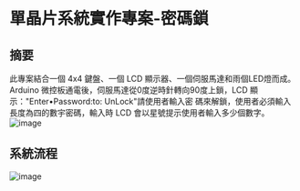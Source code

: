 # 單晶片系統實作專案-密碼鎖
## 摘要
此專案結合一個 4x4 鍵盤、一個 LCD 顯示器、一個伺服馬達和雨個LED燈而成。Arduino 微控板通電後，伺服馬達從0度逆時針轉向90度上鎖，LCD 顯示："Enter•Password:to: UnLock"請使用者輸入密
碼來解鎖，使用者必須輸入長度為四的數宇密碼，輸入時 LCD 會以星號提示使用者輸入多少個數字。
![image](https://github.com/a7209579/arduino-door-lock/blob/main/images/tinkercad.png)
## 系統流程
![image](https://github.com/a7209579/arduino-door-lock/blob/main/images/flowchart.jpg)
